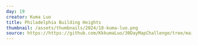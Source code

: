 ```yaml
---
day: 19
creator: Kuma Luo
title: Philadelphia Building Heights
thumbnail: /assets/thumbnails/2024/18-kuma-luo.png
source: https://https://github.com/KkkumaLuo/30DayMapChallenge/tree/main
---
```



